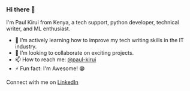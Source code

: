 ### Hi there 👋

I'm Paul Kirui from Kenya, a tech support, python developer, technical writer, and ML enthusiast.
- 🌱 I’m actively learning how to improve my tech writing skills in the IT industry.
- 👯 I’m looking to collaborate on exciting projects.
- 📫 How to reach me: [@paul-kirui](https://www.linkedin.com/in/paul-kirui/)
- ⚡ Fun fact: I'm Awesome! 😁

Connect with me on [LinkedIn](https://www.linkedin.com/in/paul-kirui/)

<!--
**Sirbore/PaulKirui** is a ✨ _special_ ✨ repository because its `README.md` (this file) appears on your GitHub profile.

Here are some ideas to get you started:

- 🔭 I’m currently working on ...


- 🤔 I’m looking for help with ...
- 💬 Ask me about ...

- 😄 Pronouns: ...

-->

